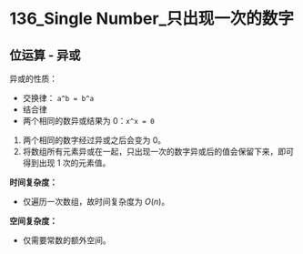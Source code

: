 # 136_Single Number_只出现一次的数字

## 位运算 - 异或

异或的性质：

- 交换律： `a^b = b^a`
- 结合律
- 两个相同的数异或结果为 $0$：`x^x = 0`

1. 两个相同的数字经过异或之后会变为 $0$。
2. 将数组所有元素异或在一起，只出现一次的数字异或后的值会保留下来，即可得到出现 $1$ 次的元素值。

**时间复杂度：**

- 仅遍历一次数组，故时间复杂度为 $O(n)$。

**空间复杂度：**

- 仅需要常数的额外空间。
